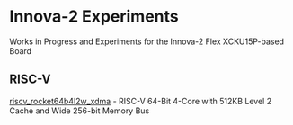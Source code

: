 # Innova-2 Experiments

Works in Progress and Experiments for the Innova-2 Flex XCKU15P-based Board

## RISC-V

[riscv_rocket64b4l2w_xdma](riscv_rocket64b4l2w_xdma) - RISC-V 64-Bit 4-Core with 512KB Level 2 Cache and Wide 256-bit Memory Bus
